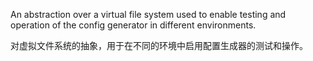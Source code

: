 An abstraction over a virtual file system used to enable testing and operation
of the config generator in different environments.

对虚拟文件系统的抽象，用于在不同的环境中启用配置生成器的测试和操作。